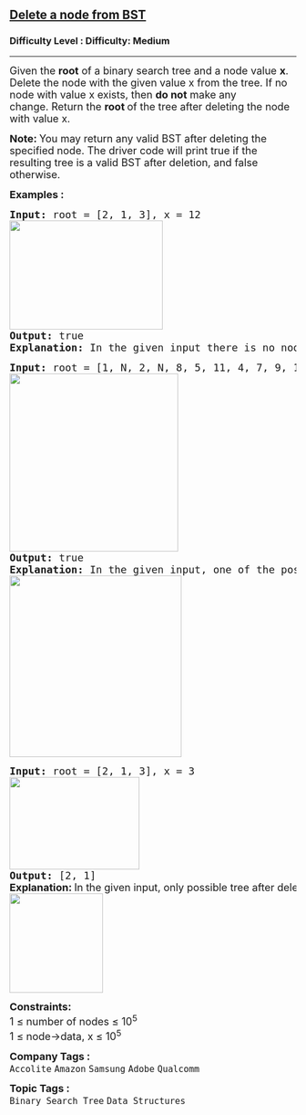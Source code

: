 <h2><a href="https://www.geeksforgeeks.org/problems/delete-a-node-from-bst/1">Delete a node from BST</a></h2><h3>Difficulty Level : Difficulty: Medium</h3><hr><div class="problems_problem_content__Xm_eO"><p><span style="font-size: 18px;">Given the <strong>root</strong> of a binary search tree and a node value <strong>x</strong></span><span style="font-size: 18px;">. Delete the node with the given value x from the tree. If no node with value x exists, then <strong>do not</strong> make any change.&nbsp;</span><span style="font-size: 18px;">Return the <strong>root </strong>of the tree after deleting the node with value x.</span></p>
<p><strong><span style="font-size: 18px;">Note:&nbsp;</span></strong><span style="font-size: 18px;">You may return any valid BST after deleting the specified node. The driver code will print true if the resulting tree is a valid BST after deletion, and false otherwise.</span></p>
<p><span style="font-size: 18px;"><strong>Examples :</strong></span></p>
<pre><span style="font-size: 18px;"><strong>Input: </strong>root = [2, 1, 3], x = 12<br><img src="https://media.geeksforgeeks.org/img-practice/prod/addEditProblem/700209/Web/Other/blobid1_1752297298.webp" width="269" height="191">
<strong>Output: </strong>true<strong>
Explanation: </strong>In the given input there is no node with value 12, so the tree will remain same.</span></pre>
<pre><span style="font-size: 18px;"><strong>Input:</strong> root = [1, N, 2, N, 8, 5, 11, 4, 7, 9, 12], x = 11<br><img src="https://media.geeksforgeeks.org/img-practice/prod/addEditProblem/700209/Web/Other/blobid2_1752297369.webp" width="296" height="312">
<strong>Output:</strong> true<br><strong>Explanation: </strong>In the given input, one of the possible tree after deleting 11 will be
</span><img src="https://media.geeksforgeeks.org/img-practice/prod/addEditProblem/700209/Web/Other/blobid3_1752297440.webp" width="302" height="318"></pre>
<pre><span style="font-size: 18px;"><strong>Input: </strong>root = [2, 1, 3], x = 3<br><img src="https://media.geeksforgeeks.org/img-practice/prod/addEditProblem/700209/Web/Other/blobid4_1752297481.webp" width="228" height="162"><br><strong>Output: </strong>[2, 1]<br></span><strong style="font-size: 18px; font-family: -apple-system, BlinkMacSystemFont, 'Segoe UI', Roboto, Oxygen, Ubuntu, Cantarell, 'Open Sans', 'Helvetica Neue', sans-serif;">Explanation: </strong><span style="font-size: 18px; font-family: -apple-system, BlinkMacSystemFont, 'Segoe UI', Roboto, Oxygen, Ubuntu, Cantarell, 'Open Sans', 'Helvetica Neue', sans-serif;">In the given input, only possible tree after deleting 3 will be<br></span><img src="https://media.geeksforgeeks.org/img-practice/prod/addEditProblem/700209/Web/Other/blobid5_1752297513.webp" width="164" height="174"></pre>
<p><span style="font-size: 18px;"><strong style="font-size: 18px;">Constraints:</strong><br><span style="font-size: 18px;">1 ≤ number of nodes ≤ 10<sup>5</sup></span><br><span style="font-size: 18px;">1 ≤ node-&gt;data, x ≤ 10<sup>5</sup></span></span></p></div><p><span style=font-size:18px><strong>Company Tags : </strong><br><code>Accolite</code>&nbsp;<code>Amazon</code>&nbsp;<code>Samsung</code>&nbsp;<code>Adobe</code>&nbsp;<code>Qualcomm</code>&nbsp;<br><p><span style=font-size:18px><strong>Topic Tags : </strong><br><code>Binary Search Tree</code>&nbsp;<code>Data Structures</code>&nbsp;